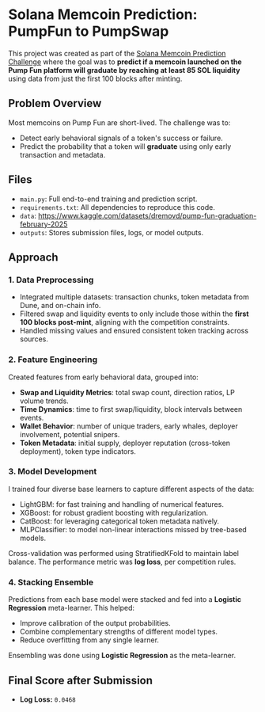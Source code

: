 # Solana Memcoin Prediction: PumpFun to PumpSwap

This project was created as part of the [Solana Memcoin Prediction Challenge](https://www.kaggle.com/competitions/solana-skill-sprint-memcoin-graduation/overview) where the goal was to **predict if a memcoin launched on the Pump Fun platform will graduate by reaching at least 85 SOL liquidity** using data from just the first 100 blocks after minting.

## Problem Overview

Most memcoins on Pump Fun are short-lived. The challenge was to:
- Detect early behavioral signals of a token's success or failure.
- Predict the probability that a token will **graduate** using only early transaction and metadata.

## Files

- `main.py`: Full end-to-end training and prediction script.
- `requirements.txt`: All dependencies to reproduce this code.
- `data`: https://www.kaggle.com/datasets/dremovd/pump-fun-graduation-february-2025
- `outputs`: Stores submission files, logs, or model outputs.

## Approach

### 1. Data Preprocessing

- Integrated multiple datasets: transaction chunks, token metadata from Dune, and on-chain info.
- Filtered swap and liquidity events to only include those within the **first 100 blocks post-mint**, aligning with the competition constraints.
- Handled missing values and ensured consistent token tracking across sources.

### 2. Feature Engineering

Created features from early behavioral data, grouped into:

- **Swap and Liquidity Metrics**: total swap count, direction ratios, LP volume trends.
- **Time Dynamics**: time to first swap/liquidity, block intervals between events.
- **Wallet Behavior**: number of unique traders, early whales, deployer involvement, potential snipers.
- **Token Metadata**: initial supply, deployer reputation (cross-token deployment), token type indicators.

### 3. Model Development

I trained four diverse base learners to capture different aspects of the data:

- LightGBM: for fast training and handling of numerical features.
- XGBoost: for robust gradient boosting with regularization.
- CatBoost: for leveraging categorical token metadata natively.
- MLPClassifier: to model non-linear interactions missed by tree-based models.

Cross-validation was performed using StratifiedKFold to maintain label balance. The performance metric was **log loss**, per competition rules.

### 4. Stacking Ensemble

Predictions from each base model were stacked and fed into a **Logistic Regression** meta-learner. This helped:

- Improve calibration of the output probabilities.
- Combine complementary strengths of different model types.
- Reduce overfitting from any single learner.

Ensembling was done using **Logistic Regression** as the meta-learner.


## Final Score after Submission

- **Log Loss:** `0.0468`

